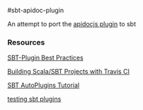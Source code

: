 #sbt-apidoc-plugin

An attempt to port the [apidocjs plugin][apidocjs] to sbt

[apidocjs]: http://apidocjs.com/


### Resources

[SBT-Plugin Best Practices](http://www.scala-sbt.org/0.13/docs/Plugins-Best-Practices.html)

[Building Scala/SBT Projects with Travis CI](http://docs.travis-ci.com/user/languages/scala/)

[SBT AutoPlugins Tutorial](http://mukis.de/pages/sbt-autoplugins-tutorial/)

[testing sbt plugins](http://eed3si9n.com/testing-sbt-plugins)
